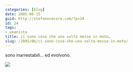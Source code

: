 ```yaml
---
categories: [blog]
date: 2005-06-15
guid: http://stefanocecere.com/?p=24
id: 24
tags:
- umanista
title: ci sono cose che una volta messe in moto…
slug: /2005/06/ci-sono-cose-che-una-volta-messe-in-moto/
---
```


sono inarrestabili… ed evolvono.

[<img src="http://www.ilfannullone.it/uploads/RTEmagicC_ilfannullone_05_cover.jpg.jpg" border="0" />](http://www.ilfannullone.it)